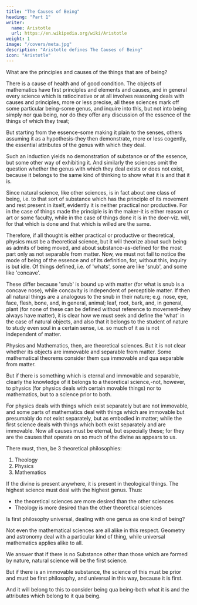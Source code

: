 ```yaml
---
title: "The Causes of Being"
heading: "Part 1"
writer:
  name: Aristotle 
  url: https://en.wikipedia.org/wiki/Aristotle
weight: 1
image: "/covers/meta.jpg"
description: "Aristotle defines The Causes of Being"
icon: "Aristotle"
---
```



What are the principles and causes of the things that are of being? 

There is a cause of health and of good condition. The objects of mathematics have first principles and elements and causes, and in general every science which is ratiocinative or at all involves reasoning deals with causes and principles, more or less precise, all these sciences mark off some particular being-some genus, and inquire into this, but not into being simply nor qua being, nor do they offer any discussion of the essence of the things of which they treat; 

But starting from the essence-some making it plain to the senses, others assuming it as a hypothesis-they then demonstrate, more or less cogently, the essential attributes of the genus with which they deal. 

Such an induction yields no demonstration of substance or of the essence, but some other way of exhibiting it. And similarly the sciences omit the question whether the genus with which they deal exists or does not exist, because it belongs to the same kind of thinking to show what it is and that it is.

Since natural science, like other sciences, is in fact about one class of being, i.e. to that sort of substance which has the principle of its movement and rest present in itself, evidently it is neither practical nor productive. For in the case of things made the principle is in the maker-it is either reason or art or some faculty, while in the case of things done it is in the doer-viz. will, for that which is done and that which is willed are the same. 

Therefore, if all thought is either practical or productive or theoretical, physics must be a theoretical science, but it will theorize about such being as admits of being moved, and about substance-as-defined for the most part only as not separable from matter. Now, we must not fail to notice the mode of being of the essence and of its definition, for, without this, inquiry is but idle. Of things defined, i.e. of 'whats', some are like 'snub', and some like 'concave'.

These differ because 'snub' is bound up with matter (for what is snub is a concave nose), while concavity is independent of perceptible matter. If then all natural things are a analogous to the snub in their nature; e.g. nose, eye, face, flesh, bone, and, in general, animal; leaf, root, bark, and, in general, plant (for none of these can be defined without reference to movement-they always have matter), it is clear how we must seek and define the 'what' in the case of natural objects, and also that it belongs to the student of nature to study even soul in a certain sense, i.e. so much of it as is not independent of matter.

Physics and Mathematics, then, are theoretical sciences.  But it is not clear whether its objects are immovable and separable from matter. Some mathematical theorems consider them qua immovable and qua separable from matter. 

But if there is something which is eternal and immovable and separable, clearly the knowledge of it belongs to a theoretical science,-not, however, to physics (for physics deals with certain movable things) nor to mathematics, but to a science prior to both. 

For physics deals with things which exist separately but are not immovable, and some parts of mathematics deal with things which are immovable but presumably do not exist separately, but as embodied in matter; while the first science deals with things which both exist separately and are immovable. Now all causes must be eternal, but especially these; for they are the causes that operate on so much of the divine as appears to us. 

There must, then, be 3 theoretical philosophies:

1. Theology
2. Physics
3. Mathematics

If the divine is present anywhere, it is present in theological things. The highest science must deal with the highest genus. Thus:
- the theoretical sciences are more desired than the other sciences
- Theology is more desired than the other theoretical sciences

Is first philosophy universal, dealing with one genus as one kind of being?

Not even the mathematical sciences are all alike in this respect. Geometry and astronomy deal with a particular kind of thing, while universal mathematics applies alike to all. 

We answer that if there is no Substance other than those which are formed by nature, natural science will be the first science. 

But if there is an immovable substance, the science of this must be prior and must be first philosophy, and universal in this way, because it is first.

And it will belong to this to consider being qua being-both what it is and the attributes which belong to it qua being.

